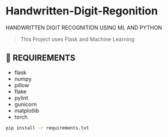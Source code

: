 # Handwritten-Digit-Regonition
HANDWRITTEN DIGIT RECOGNITION USING ML AND PYTHON
> This Project uses Flask and Machine Learning 

## 💾 REQUIREMENTS
+ flask
+ numpy
+ pillow
+ flake
+ pylint
+ gunicorn
+ matplotlib
+ torch
  
```bash
pip install -r requirements.txt
```
